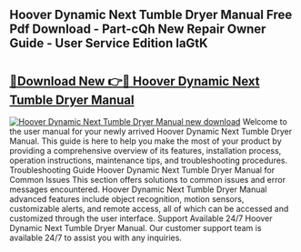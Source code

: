 ## Hoover Dynamic Next Tumble Dryer Manual Free Pdf Download - Part-cQh New Repair Owner Guide - User Service Edition laGtK

# <h2><a href="http://cf20494.oget.top/?id=Hoover+Dynamic+Next+Tumble+Dryer+Manual">🔗Download New 👉🔴 Hoover Dynamic Next Tumble Dryer Manual</a></h2>

[![Hoover Dynamic Next Tumble Dryer Manual new download](https://i.imgur.com/5g1atiW.png)](http://cf20494.oget.top/?id=Hoover+Dynamic+Next+Tumble+Dryer+Manual)
Welcome to the user manual for your newly arrived Hoover Dynamic Next Tumble Dryer Manual. This guide is here to help you make the most of your product by providing a comprehensive overview of its features, installation process, operation instructions, maintenance tips, and troubleshooting procedures. Troubleshooting Guide Hoover Dynamic Next Tumble Dryer Manual for Common Issues This section offers solutions to common issues and error messages encountered. Hoover Dynamic Next Tumble Dryer Manual advanced features include object recognition, motion sensors, customizable alerts, and remote access, all of which can be accessed and customized through the user interface. Support Available 24/7 Hoover Dynamic Next Tumble Dryer Manual. Our customer support team is available 24/7 to assist you with any inquiries.
